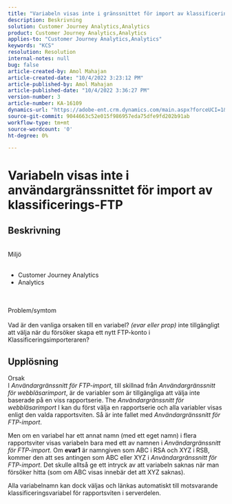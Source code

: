```yaml
---
title: "Variabeln visas inte i gränssnittet för import av klassificerings-FTP"
description: Beskrivning
solution: Customer Journey Analytics,Analytics
product: Customer Journey Analytics,Analytics
applies-to: "Customer Journey Analytics,Analytics"
keywords: "KCS"
resolution: Resolution
internal-notes: null
bug: false
article-created-by: Amol Mahajan
article-created-date: "10/4/2022 3:23:12 PM"
article-published-by: Amol Mahajan
article-published-date: "10/4/2022 3:36:27 PM"
version-number: 3
article-number: KA-16109
dynamics-url: "https://adobe-ent.crm.dynamics.com/main.aspx?forceUCI=1&pagetype=entityrecord&etn=knowledgearticle&id=4138c374-f843-ed11-bba2-002248086a73"
source-git-commit: 9044663c52e015f986957eda75dfe9fd202b91ab
workflow-type: tm+mt
source-wordcount: '0'
ht-degree: 0%

---
```


# Variabeln visas inte i användargränssnittet för import av klassificerings-FTP

## Beskrivning

<br>Miljö<br><br>
- Customer Journey Analytics
- Analytics 

<br><br>Problem/symtom<br><br>
Vad är den vanliga orsaken till en variabel? *(evar eller prop)* inte tillgängligt att välja när du försöker skapa ett nytt FTP-konto i Klassificeringsimporteraren?


## Upplösning

Orsak<br>
I *Användargränssnitt för FTP-import*, till skillnad från *Användargränssnitt för webbläsarimport*, är de variabler som är tillgängliga att välja inte baserade på en viss rapportserie. The *Användargränssnitt för webbläsarimport* I kan du först välja en rapportserie och alla variabler visas enligt den valda rapportsviten. Så är inte fallet med *Användargränssnitt för FTP-import*.

Men om en variabel har ett annat namn (med ett eget namn) i flera rapportsviter visas variabeln bara med ett av namnen i *Användargränssnitt för FTP-import*. Om <b>evar1</b> är namngiven som ABC i RSA och XYZ i RSB, kommer den att ses antingen som ABC eller XYZ i *Användargränssnitt för FTP-import*. Det skulle alltså ge ett intryck av att variabeln saknas när man försöker hitta (som om ABC visas innebär det att XYZ saknas).

Alla variabelnamn kan dock väljas och länkas automatiskt till motsvarande klassificeringsvariabel för rapportsviten i serverdelen.


